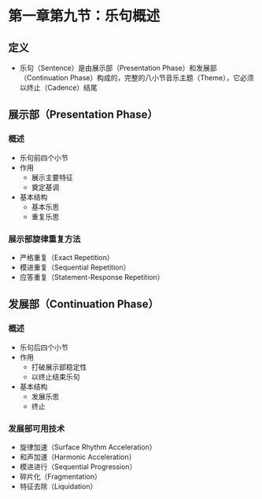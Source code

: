 # 第一章第九节：乐句概述

## 定义

- 乐句（Sentence）是由展示部（Presentation Phase）和发展部（Continuation Phase）构成的，完整的八小节音乐主题（Theme），它必须以终止（Cadence）结尾

## 展示部（Presentation Phase）

### 概述

- 乐句前四个小节
- 作用
  - 展示主要特征
  - 奠定基调
- 基本结构
  - 基本乐思
  - 重复乐思

### 展示部旋律重复方法

- 严格重复（Exact Repetition）
- 模进重复（Sequential Repetition）
- 应答重复（Statement-Response Repetition）

## 发展部（Continuation Phase）

### 概述

- 乐句后四个小节
- 作用
  - 打破展示部稳定性
  - 以终止结束乐句
- 基本结构
  - 发展乐思
  - 终止

### 发展部可用技术

- 旋律加速（Surface Rhythm Acceleration）
- 和声加速（Harmonic Acceleration）
- 模进进行（Sequential Progression）
- 碎片化（Fragmentation）
- 特征去除（Liquidation）
